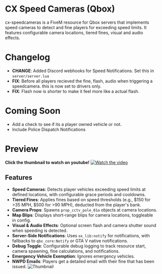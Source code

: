 # CX Speed Cameras (Qbox)
cx-speedcameras is a FiveM resource for Qbox servers that implements speed cameras to detect and fine players for exceeding speed limits. It features configurable camera locations, tiered fines, visual and audio effects.

# Changelog
- **CHANGE**: Added Discord webhooks for Speed Notifications. Set this in `server/server.lua`
- **FIX**: Before all players recieved the fine, flash, audio when triggering a speedcamera. this is now set to drivers only.
- **FIX**: Flash now is shorter to make it feel more like a actual flash.
# Coming Soon
- Add a check to see if its a player owned vehicle or not.
- Include Police Dispatch Notifications
# Preview
**Click the thumbnail to watch on youtube!**
[![Watch the video](https://img.youtube.com/vi/ndhhUA55Grw/maxresdefault.jpg)](https://www.youtube.com/watch?v=ndhhUA55Grw)

## Features
- **Speed Cameras**: Detects player vehicles exceeding speed limits at defined locations, with configurable grace periods and cooldowns.
- **Tiered Fines**: Applies fines based on speed thresholds (e.g., $150 for >35 MPH, $500 for >90 MPH), deducted from the player's bank.
- **Camera Props**: Spawns `prop_cctv_pole_01a` objects at camera locations.
- **Map Blips**: Displays short-range blips for camera locations, toggleable in config.
- **Visual & Audio Effects**: Optional screen flash and camera shutter sound when speeding is detected.
- **Server-Side Notifications**: Uses `ox_lib:notify` for notifications, with fallbacks to `qbx_core:Notify` or GTA V native notifications.
- **Debug Toggle**: Configurable debug logging to track resource start, camera spawning, fine calculations, and notifications.
- **Emergency Vehicle Exemption**: Ignores emergency vehicles.
- **NWPD Emails**: Players get a detailed email with their fine that has been issued.
![Thumbnail](https://testing.strataservers.com/download/cx-speed.png)


